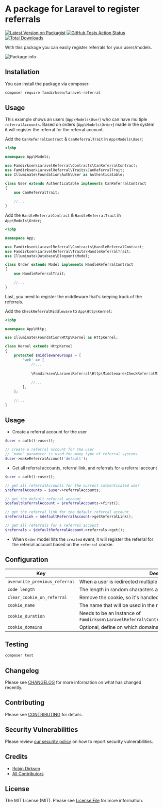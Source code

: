 # A package for Laravel to register referrals

[![Latest Version on Packagist](https://img.shields.io/packagist/v/famdirksen/laravel-referral.svg?style=flat-square)](https://packagist.org/packages/famdirksen/laravel-referral)
[![GitHub Tests Action Status](https://img.shields.io/github/workflow/status/famdirksen/laravel-referral/Tests?label=tests)](https://github.com/famdirksen/laravel-referral/actions?query=workflow%3ATests+branch%3Amaster)
[![Total Downloads](https://img.shields.io/packagist/dt/famdirksen/laravel-referral.svg?style=flat-square)](https://packagist.org/packages/famdirksen/laravel-referral)


With this package you can easily register referrals for your users/models.

![Package info](https://banners.beyondco.de/Laravel%20Referral.png?theme=light&packageManager=composer+require&packageName=famdirksen%2Flaravel-referral&pattern=architect&style=style_1&description=Register+referrals+in+your+application+with+ease.&md=1&showWatermark=0&fontSize=100px&images=https%3A%2F%2Flaravel.com%2Fimg%2Flogomark.min.svg)

## Installation

You can install the package via composer:

```bash
composer require famdirksen/laravel-referral
```

## Usage

This example shows an users (`App\Models\User`) who can have multiple `referralAccounts`. Based on orders (`App\Models\Order`) made in the system it will register the referral for the referral account.

Add the `CanReferralContract` & `CanReferralTrait` in `App\Models\User`;
```php
<?php

namespace App\Models;

use Famdirksen\LaravelReferral\Contracts\CanReferralContract;
use Famdirksen\LaravelReferral\Traits\CanReferralTrait;
use Illuminate\Foundation\Auth\User as Authenticatable;

class User extends Authenticatable implements CanReferralContract
{
    use CanReferralTrait;
    
    //...
}
```

Add the `HandleReferralContract` & `HandleReferralTrait` in `App\Models\Order`;
```php
<?php

namespace App;

use Famdirksen\LaravelReferral\Contracts\HandleReferralContract;
use Famdirksen\LaravelReferral\Traits\HandleReferralTrait;
use Illuminate\Database\Eloquent\Model;

class Order extends Model implements HandleReferralContract
{
    use HandleReferralTrait;
    
    //...
}
```

Last, you need to register the middleware that's keeping track of the referrals.

Add the `CheckReferralMiddleware` to `App\Http\Kernel`:
```php
<?php

namespace App\Http;

use Illuminate\Foundation\Http\Kernel as HttpKernel;

class Kernel extends HttpKernel
{
    protected $middlewareGroups = [
        'web' => [
            //...
            
            \Famdirksen\LaravelReferral\Http\Middleware\CheckReferralMiddleware::class,
            
            //...
        ],
    ];
    
    //...
}
```
 ## Usage

- Create a referral account for the user
```php
$user = auth()->user();

// create a referral account for the user
// `name` parameter is used for many type of referral systems
$user->makeReferralAccount('default');
```

- Get all referral accounts, referral link, and referrals for a referral account
```php
$user = auth()->user();

// get all referralAccounts for the current authenticated user
$referralAccounts = $user->referralAccounts;

// get the default referral account
$defaultReferralAccount = $referralAccounts->first();

// get the referral link for the default referral account
$referralLink = $defaultReferralAccount->getReferralLink();

// get all referrals for a referral account
$referrals = $defaultReferralAccount->referrals->get();
```

- When `Order` model hits the `created` event, 
it will register the referral for the referral account based on the 
`referral` cookie.


## Configuration

| Key | Description |
|---|---|
| `overwrite_previous_referral` | When a user is redirected multiple times, overwrite the previous referral. |
| `code_length` | The length in random characters a referral token needs to be. |
| `clear_cookie_on_referral` | Remove the cookie, so it's handled only once. |
| `cookie_name` | The name that will be used in the referral cookie registration. |
| `cookie_duration` | Needs to be an instance of `Famdirksen\LaravelReferral\Contracts\ReferralCookieDurationContract`. |
| `cookie_domains` | Optional, define on which domains a cookie needs to be set. |

## Testing

```bash
composer test
```

## Changelog

Please see [CHANGELOG](CHANGELOG.md) for more information on what has changed recently.

## Contributing

Please see [CONTRIBUTING](.github/CONTRIBUTING.md) for details.

## Security Vulnerabilities

Please review [our security policy](../../security/policy) on how to report security vulnerabilities.

## Credits

- [Robin Dirksen](https://github.com/robindirksen1)
- [All Contributors](../../contributors)

## License

The MIT License (MIT). Please see [License File](LICENSE.md) for more information.
